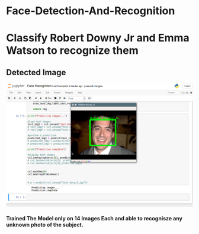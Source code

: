 # Face-Detection-And-Recognition
<H1 text-color="red">Classify Robert Downy Jr and Emma Watson to recognize them</H1>

<h2>Detected Image</h2>
<img src="detect.png">

<h4>
Trained The Model only on 14 Images Each and able to recognisze any unknown photo of the subject.
</h4>
